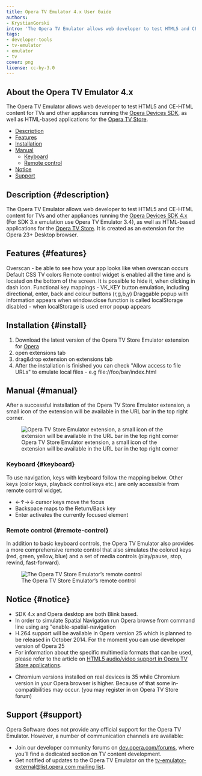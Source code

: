 ```yaml
---
title: Opera TV Emulator 4.x User Guide
authors:
- KrystianGorski
intro: 'The Opera TV Emulator allows web developer to test HTML5 and CE-HTML content for TVs and other appliances running the Opera Devices SDK, as well as HTML-based applications for the Opera TV Store.'
tags:
- developer-tools
- tv-emulator
- emulator
- tv
cover: png
license: cc-by-3.0
---
```


## About the Opera TV Emulator 4.x

The Opera TV Emulator allows web developer to test HTML5 and CE-HTML content for TVs and other appliances running the [Opera Devices SDK][2], as well as HTML-based applications for the [Opera TV Store][3].

[2]: http://www.opera.com/business/devices/
[3]: http://www.opera.com/business/tv/store/

- [Description](#description)
- [Features](#features)
- [Installation](#install)
- [Manual](#manual)
	- [Keyboard](#keyboard)
	- [Remote control](#remote-control)
- [Notice](#notice)
- [Support](#support)


## Description {#description}

The Opera TV Emulator allows web developer to test HTML5 and CE-HTML content for TVs and other appliances running the [Opera Devices SDK 4.x][2] (For SDK 3.x emulation use Opera TV Emulator 3.4), as well as HTML-based applications for the [Opera TV Store][3].
It is created as an extension for the Opera 23+ Desktop browser.

## Features {#features}

Overscan - be able to see how your app looks like when overscan occurs
Default CSS TV colors
Remote control widget is enabled all the time and is located on the bottom of the screen. It is possible to hide it, when clicking in dash icon.
Functional key mappings - VK_KEY button emulation, including directional, enter, back and colour buttons (r,g,b,y)
Draggable popup with information appears when window.close function is called
localStorage disabled - when localStorage is used error popup appears

## Installation {#install}

1. Download the latest version of the Opera TV Store Emulator extension for [Opera][7]
2. open extensions tab
3. drag&drop extension on extensions tab
4. After the installation is finished you can check "Allow access to file URLs" to emulate local files - e.g file://foo/bar/index.html

[7]: http://apps.tvstore.op-cdn.net/opera-tv-store-emulator/description_page/OperaTVStoreEmulator.nex

## Manual {#manual}

After a successful installation of the Opera TV Store Emulator extension, a small icon of the extension will be available in the URL bar in the top right corner.
<figure class="figure">
	<img src="http://apps.tvstore.op-cdn.net/opera-tv-store-emulator/description_page/toollbar.png" alt="Opera TV Store Emulator extension, a small icon of the extension will be available in the URL bar in the top right corner" class="figure__media">
	<figcaption class="figure__caption">Opera TV Store Emulator extension, a small icon of the extension will be available in the URL bar in the top right corner</figcaption>
</figure>


### Keyboard {#keyboard}
To use navigation, keys with keyboard follow the mapping below. Other keys (color keys, playback control keys etc.) are only accessible from remote control widget.
- ←↑→↓ cursor keys move the focus
- Backspace maps to the Return/Back key
- Enter activates the currently focused element


### Remote control {#remote-control}

In addition to basic keyboard controls, the Opera TV Emulator also provides a more comprehensive remote control that also simulates the colored keys (red, green, yellow, blue) and a set of media controls (play/pause, stop, rewind, fast-forward).

<figure class="figure">
	<img src="{{ page.id }}/RemoteController4x.png" alt="The Opera TV Store Emulator’s remote control" class="figure__media">
	<figcaption class="figure__caption">The Opera TV Store Emulator’s remote control</figcaption>
</figure>



## Notice {#notice}

- SDK 4.x and Opera desktop are both Blink based.
- In order to simulate Spatial Navigation run Opera browse from command line using arg "enable-spatial-navigation
- H.264 support will be available in Opera version 25 which is planned to be released in October 2014. For the moment you can use developer version of Opera 25
- For information about the specific multimedia formats that can be used, please refer to the article on [HTML5 audio/video support in Opera TV Store applications][16].

[16]: http://dev.opera.com/articles/view/html5-audio-video-support-in-opera-tv-store-applications/

- Chromium versions installed on real devices is 35 while Chromium version in your Opera browser is higher. Because of that some in-compatibilities may occur. (you may register in on Opera TV Store forum)

## Support {#support}

Opera Software does not provide any official support for the Opera TV Emulator. However, a number of communication channels are available:

- Join our developer community forums on [dev.opera.com/forums][30], where you’ll find a dedicated section on TV content development.
- Get notified of updates to the Opera TV Emulator on the [tv-emulator-external@list.opera.com mailing list][31].

[30]: http://forums.opera.com/categories/en-opera-tv-store
[31]: https://list.opera.com/mailman/listinfo/tv-emulator-external
